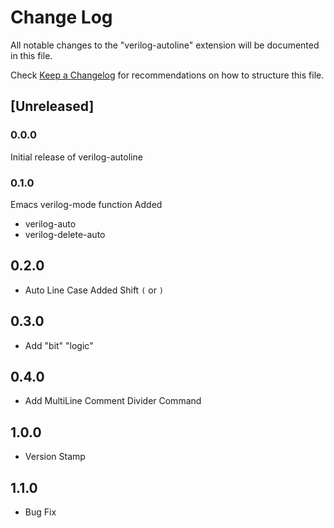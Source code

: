 # Change Log

All notable changes to the "verilog-autoline" extension will be documented in this file.

Check [Keep a Changelog](http://keepachangelog.com/) for recommendations on how to structure this file.

## [Unreleased]

### 0.0.0

Initial release of verilog-autoline

### 0.1.0

Emacs verilog-mode function Added
- verilog-auto
- verilog-delete-auto

## 0.2.0

- Auto Line Case Added Shift `(` or `)`

## 0.3.0

- Add "bit" "logic"

## 0.4.0

- Add MultiLine Comment Divider Command

## 1.0.0

- Version Stamp

## 1.1.0

- Bug Fix